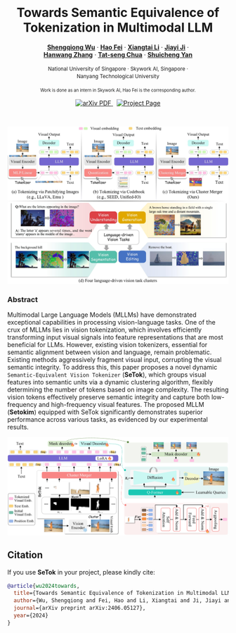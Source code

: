 
<br />
<p align="center">
  <h1 align="center">Towards Semantic Equivalence of Tokenization in Multimodal LLM</h1>
  <p align="center">
    <a href="https://chocowu.github.io"><strong>Shengqiong Wu</strong></a>
    ·
    <a href="https://haofei.vip/"><strong>Hao Fei</strong></a>
    ·
    <a href="https://lxtgh.github.io/"><strong>Xiangtai Li</strong></a>
    ·
    <a href="https://scholar.google.com/citations?user=xp_rICcAAAAJ&hl=zh-CN"><strong>Jiayi Ji</strong></a>
    ·
    <br/>
    <a href="https://personal.ntu.edu.sg/hanwangzhang/"><strong>Hanwang Zhang</strong></a>
    ·
    <a href="https://www.chuatatseng.com/"><strong>Tat-seng Chua</strong></a>
    ·
    <a href="https://yanshuicheng.info/"><strong>Shuicheng Yan</strong></a>
  </p>
  <p align="center" margin="0 auto">
    <small>National University of Singapore · Skywork AI, Singapore · 
    <br/> Nanyang Technological University</small>
  </p>
   <p align="center">
    <small><small>Work is done as an intern in Skywork AI, Hao Fei is the corresponding author.</small></small>
  </p>
  
  <p align="center">
    <a href='https://arxiv.org/abs/2406.05127'>
      <img src='https://img.shields.io/badge/Paper-PDF-green?style=flat&logo=arXiv&logoColor=green' alt='arXiv PDF'> </a>
    <a href='https://chocowu.github.io/SeTok-web/' style='padding-left: 0.5rem;'>
      <img src='https://img.shields.io/badge/Project-Page-blue?style=flat&logo=Google%20chrome&logoColor=blue' alt='Project Page'> </a>
    <!-- <a href='https://huggingface.co/LXT/OMG_Seg' style='padding-left: 0.5rem;'>
      <img src='https://img.shields.io/badge/Huggingface%20Model-8A2BE2' alt='Project Page'> </a> -->
    <!-- <a href="https://huggingface.co/spaces/LXT/OMG_Seg">
    <img src='https://img.shields.io/badge/%F0%9F%A4%97%20Hugging%20Face-App-blue' alt='HuggingFace Model'> </a> -->
  </p>
<br />

![avatar](./assets/intro.jpeg)


### Abstract

Multimodal Large Language Models (MLLMs) have demonstrated exceptional capabilities in processing vision-language tasks. One of the crux of MLLMs lies in vision tokenization, which involves efficiently transforming input visual signals into feature representations that are most beneficial for LLMs. However, existing vision tokenizers, essential for semantic alignment between vision and language, remain problematic. Existing methods aggressively fragment visual input, corrupting the visual semantic integrity. To address this, this paper proposes a novel dynamic `Semantic-Equivalent Vision Tokenizer` (**SeTok**), which groups visual features into semantic units via a dynamic clustering algorithm, flexibly determining the number of tokens based on image complexity. The resulting vision tokens effectively preserve semantic integrity and capture both low-frequency and high-frequency visual features. The proposed MLLM (**Setokim**) equipped with SeTok significantly demonstrates superior performance across various tasks, as evidenced by our experimental results.

![avatar](./assets/framework.jpeg)


## Citation

If you use **SeTok** in your project, please kindly cite:

```bibtex
@article{wu2024towards,
  title={Towards Semantic Equivalence of Tokenization in Multimodal LLM},
  author={Wu, Shengqiong and Fei, Hao and Li, Xiangtai and Ji, Jiayi and Zhang, Hanwang and Chua, Tat-Seng and Yan, Shuicheng},
  journal={arXiv preprint arXiv:2406.05127},
  year={2024}
}
```
